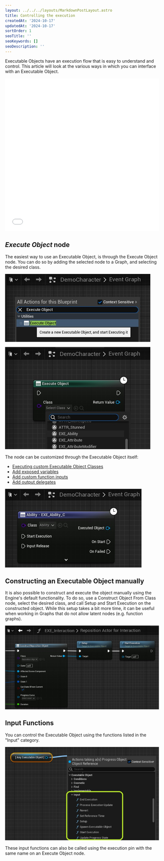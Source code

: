 ```yaml
---
layout: ../../../layouts/MarkdownPostLayout.astro
title: Controlling the execution
createdAt: '2024-10-17'
updatedAt: '2024-10-17'
sortOrder: 1
seoTitle: ''
seoKeywords: []
seoDescription: ''
---
```


Executable Objects have an execution flow that is easy to understand and control. This article will look at the various ways in which you can interface with an Executable Object.

<embed src="/src/assets/executable-objects/slide-executionflow.pdf" width="100%" height="500px" toolbar=0 frameborder="0" scrolling="no" />

## *Execute Object* node

The easiest way to use an Executable Object, is through the <span class="function">Execute Object</span> node. You can do so by adding the selected node to a Graph, and selecting the desired class.

![](../../../assets/executable-objects/NodeAdd-large.jpg)

![](../../../assets/executable-objects/NodeSelectClass-large.jpg)

The node can be customized through the Executable Object itself:

* [Executing custom Executable Object Classes](/executable-objects/01-tutorials/01-creating-an-executable-object)
* [Add exposed variables](/executable-objects/01-tutorials/02-adding-input-parameters)
* [Add custom function inputs](/executable-objects/01-tutorials/03-adding-input-execution-pins)
* [Add output delegates](/executable-objects/01-tutorials/05-adding-delegate-pins)

![](../../../assets/executable-objects/AbilityNode-large.jpg)

## Constructing an Executable Object manually

It is also possible to construct and execute the object manually using the Engine's default functionality. To do so, use a <span class="function">Construct Object From Class</span> node, select the desired class, and call <span class="function">Setup</span> and <span class="function">Start Execution</span> on the constructed object. While this setup takes a bit more time, it can be useful when working in Graphs that do not allow latent nodes (e.g. function graphs).

![](../../../assets/executable-objects/ConstructObjectExample-large.jpg)

## Input Functions

You can control the Executable Object using the functions listed in the "Input" category. 

![](../../../assets/executable-objects/InputFunctionsExample02-large.jpg)

These input functions can also be called using the execution pin with the same name on an <span class="function">Execute Object</span> node.


